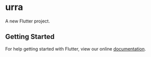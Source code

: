 # urra

A new Flutter project.

## Getting Started

For help getting started with Flutter, view our online
[documentation](https://flutter.io/).
